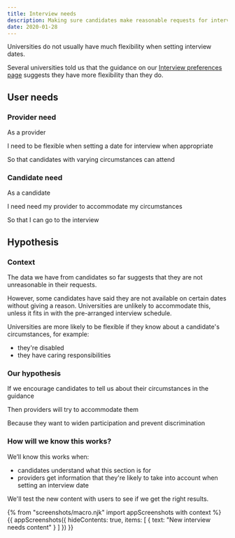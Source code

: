 ```yaml
---
title: Interview needs
description: Making sure candidates make reasonable requests for interview.
date: 2020-01-28
---
```


Universities do not usually have much flexibility when setting interview dates.

Several universities told us that the guidance on our [Interview preferences page](/apply-for-teacher-training/apply-launch#79-interview-preferences) suggests they have more flexibility than they do.

## User needs

### Provider need

As a provider

I need to be flexible when setting a date for interview when appropriate

So that candidates with varying circumstances can attend

### Candidate need

As a candidate

I need need my provider to accommodate my circumstances

So that I can go to the interview

## Hypothesis

### Context

The data we have from candidates so far suggests that they are not unreasonable in their requests.

However, some candidates have said they are not available on certain dates without giving a reason. Universities are unlikely to accommodate this, unless it fits in with the pre-arranged interview schedule.

Universities are more likely to be flexible if they know about a candidate's circumstances, for example:

* they're disabled
* they have caring responsibilities

### Our hypothesis

If we encourage candidates to tell us about their circumstances in the guidance

Then providers will try to accommodate them

Because they want to widen participation and prevent discrimination  

### How will we know this works?

 We’ll know this works when:

 * candidates understand what this section is for
 * providers get information that they're likely to take into account when setting an interview date

 We'll test the new content with users to see if we get the right results.

{% from "screenshots/macro.njk" import appScreenshots with context %}
{{ appScreenshots({
  hideContents: true,
  items: [
    { text: "New interview needs content" }
  ]
}) }}
